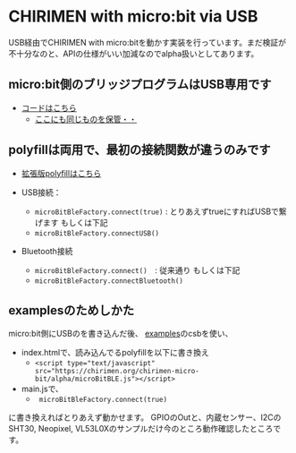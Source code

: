 # CHIRIMEN with micro:bit via USB

USB経由でCHIRIMEN with micro:bitを動かす実装を行っています。まだ検証が不十分なのと、APIの仕様がいい加減なのでalpha扱いとしてあります。

## micro:bit側のブリッジプログラムはUSB専用です
* [コードはこちら](https://makecode.microbit.org/_FCyPDq5kUhzr)
  * [ここにも同じものを保管・・](micro-bit-usb/)

## polyfillは両用で、最初の接続関数が違うのみです
* [拡張版polyfillはこちら](microBitBLE.js)

* USB接続： 
  * `microBitBleFactory.connect(true)` : とりあえずtrueにすればUSBで繋げます もしくは下記
  * `microBitBleFactory.connectUSB()`
* Bluetooth接続
  * `microBitBleFactory.connect()`　: 従来通り もしくは下記
  * `microBitBleFactory.connectBluetooth()`


## examplesのためしかた

micro:bit側にUSBのを書き込んだ後、
[examples](examples)のcsbを使い、
* index.htmlで、読み込んでるpolyfillを以下に書き換え
  * ```<script type="text/javascript" src="https://chirimen.org/chirimen-micro-bit/alpha/microBitBLE.js"></script>```
* main.jsで、
  * ``` microBitBleFactory.connect(true)```

に書き換えればとりあえず動かせます。
GPIOのOutと、内蔵センサー、I2CのSHT30, Neopixel, VL53L0Xのサンプルだけ今のところ動作確認したところです。
